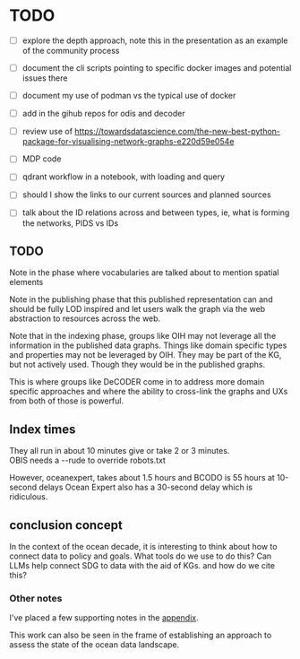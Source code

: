 # TODO

* [ ] explore the depth approach, note this in the presentation as an example of the community process
* [ ] document the cli scripts pointing to specific docker images and potential issues there
* [ ] document my use of podman vs the typical use of docker
* [ ] add in the gihub repos for odis and decoder
* [ ] review use of https://towardsdatascience.com/the-new-best-python-package-for-visualising-network-graphs-e220d59e054e
* [ ] MDP code 
* [ ] qdrant workflow in a notebook, with loading and query
* [ ] should I show the links to our current sources and planned sources  
* [ ] talk about the ID relations across and between types, ie, what is forming the networks, PIDS vs IDs


## TODO

Note in the phase where vocabularies are talked about to mention spatial elements

Note in the publishing phase that this published representation can and should be fully LOD 
inspired and let users walk the graph via the web abstraction to resources across the web.


Note that in the indexing phase, groups like OIH may not leverage all the information in the 
published data graphs.  Things like domain specific types and properties may not be leveraged by OIH.
They may be part of the KG, but not actively used.  Though they would be in the published graphs.

This is where groups like DeCODER come in to address more domain specific approaches and where
the ability to cross-link the graphs and UXs from both of those is powerful.  


## Index times

They all run in about 10 minutes give or take 2 or 3 minutes.  
OBIS needs a --rude to override robots.txt

However, oceanexpert, takes about 1.5 hours and BCODO is 55 hours at 10-second delays
Ocean Expert also has a 30-second delay which is ridiculous. 


## conclusion concept

In the context of the ocean decade, it is interesting to think about how to connect data
to policy and goals.  What tools do we use to do this?  Can LLMs help connect SDG to data with the 
aid of KGs.    and how do we cite this?   


### Other notes

I've placed a few supporting notes in the [appendix](./appendix.md).

This work can also be seen in the frame of establishing an approach to assess the
state of the ocean data landscape. 